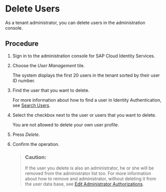 <!-- loiobbfaf5f308084a769c32ace3908effd8 -->

# Delete Users

As a tenant administrator, you can delete users in the administration console.



## Procedure

1.  Sign in to the administration console for SAP Cloud Identity Services.

2.  Choose the *User Management* tile.

    The system displays the first 20 users in the tenant sorted by their user ID number.

3.  Find the user that you want to delete.

    For more information about how to find a user in Identity Authentication, see [Search Users](search-users-06078a6.md).

4.  Select the checkbox next to the user or users that you want to delete.

    You are not allowed to delete your own user profile.

5.  Press *Delete*.

6.  Confirm the operation.

    > ### Caution:  
    > If the user you delete is also an administrator, he or she will be removed from the administrator list too. For more information about how to remove and administrator, without deleting it from the user data base, see [Edit Administrator Authorizations](edit-administrator-authorizations-86ee374.md).


